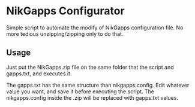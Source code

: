#  NikGapps Configurator
Simple script to automate the modify of NikGapps configuration file. No more tedious unzipping/zipping only to do that.

##  Usage
Just put the NikGapps.zip file on the same folder that the script and gapps.txt, and executes it.
 
The gapps.txt has the same structure than nikgapps.config. Edit whatever value you want, and save it before executing the script. The nikgapps.config inside the .zip will be replaced with gapps.txt values.

